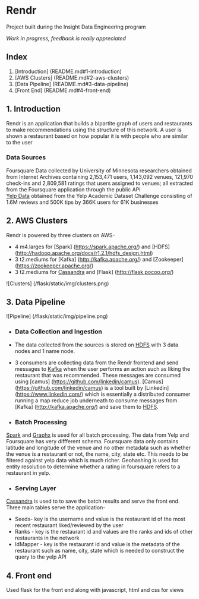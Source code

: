 # Rendr
Project built during the Insight Data Engineering program

*Work in progress, feedback is really appreciated*

## Index
1. [Introduction] (README.md#1-introduction)
2. [AWS Clusters] (README.md#2-aws-clusters)
3. [Data Pipeline] (README.md#3-data-pipeline)
4. [Front End] (README.md#4-front-end)

## 1. Introduction
Rendr is an application that builds a bipartite graph of users and restaurants to make recommendations using the structure of this network.
A user is shown a restaurant based on how popular it is with people who are similar to the user

### Data Sources
Foursquare Data collected by University of Minnesota researchers obtained from Internet Archives containing 2,153,471 users, 1,143,092 venues, 121,970 check-ins and 2,809,581 ratings that users assigned to venues; all extracted from the Foursquare application through the public API  
[Yelp Data](http://www.yelp.com/dataset_challenge) obtained from the Yelp Academic Dataset Challenge consisting of 1.6M reviews and 500K tips by 366K users for 61K businesses
## 2. AWS Clusters 
Rendr is powered by three clusters on AWS-
* 4 m4.larges for [Spark] (https://spark.apache.org/) and [HDFS] (http://hadoop.apache.org/docs/r1.2.1/hdfs_design.html)
* 3 t2.mediums for [Kafka] (http://kafka.apache.org/) and [Zookeeper] (https://zookeeper.apache.org/)
* 3 t2.mediums for [Cassandra](http://cassandra.apache.org/) and [Flask] (http://flask.pocoo.org/)

![Clusters] (/flask/static/img/clusters.png)

## 3. Data Pipeline

![Pipeline] (/flask/static/img/pipeline.png)

 * ### Data Collection and Ingestion 
  * The data collected from the sources is stored on [HDFS](http://hadoop.apache.org/docs/r1.2.1/hdfs_design.html) with 3 data nodes and 1 name node. 
  
  * 3 consumers are collecting data from the Rendr frontend and send messages to [Kafka](http://kafka.apache.org/) when the user performs an action such as liking the restaurant that was recommended. These messages are consumed using [camus] (https://github.com/linkedin/camus). [Camus] (https://github.com/linkedin/camus) is a tool built by [Linkedin] (https://www.linkedin.com/) which is essentially a distributed consumer running a map reduce job underneath to consume messages from [Kafka] (http://kafka.apache.org/) and save them to [HDFS](http://hadoop.apache.org/docs/r1.2.1/hdfs_design.html).
  
 * ### Batch Processing
  [Spark](http://spark.apache.org/docs/latest/index.html) and [Graphx](http://spark.apache.org/graphx) is used for all batch processing. 
  The data from Yelp and Foursquare has very diffferent schema. Foursquare data only contains latitude and longitude of the venue and no other metadata such as whether the venue is a restaurant or not, the name, city, state etc. This needs to be filtered against yelp data which is much richer. Geohashing is used for entity resolution to determine whether a rating in foursquare refers to a restaurant in yelp.
 
 * ### Serving Layer
  [Cassandra](http://cassandra.apache.org/) is used to to save the batch results and serve the front end. Three main tables serve the application-
  * Seeds- key is the username and value is the restaurant id of the most recent restaurant liked/reviewed by the user
  * Ranks - key is the restaurant id and values are the ranks and ids of other restaurants in the network
  * IdMapper - key is the restaurant id and value is the metadata of the restaurant such as name, city, state which is needed to construct the query to the yelp API

## 4. Front end
Used flask for the front end along with javascript, html and css for views

